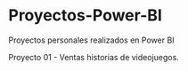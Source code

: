 # Proyectos-Power-BI
Proyectos personales realizados en Power BI

Proyecto 01 - Ventas historias de videojuegos.
